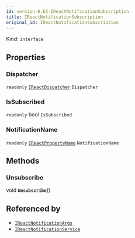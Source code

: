 ```yaml
---
id: version-0.63-IReactNotificationSubscription
title: IReactNotificationSubscription
original_id: IReactNotificationSubscription
---
```


Kind: `interface`



## Properties
### Dispatcher
`readonly`  [`IReactDispatcher`](IReactDispatcher) `Dispatcher`

### IsSubscribed
`readonly`  bool `IsSubscribed`

### NotificationName
`readonly`  [`IReactPropertyName`](IReactPropertyName) `NotificationName`



## Methods
### Unsubscribe
void **`Unsubscribe`**()






## Referenced by
- [`IReactNotificationArgs`](IReactNotificationArgs)
- [`IReactNotificationService`](IReactNotificationService)
